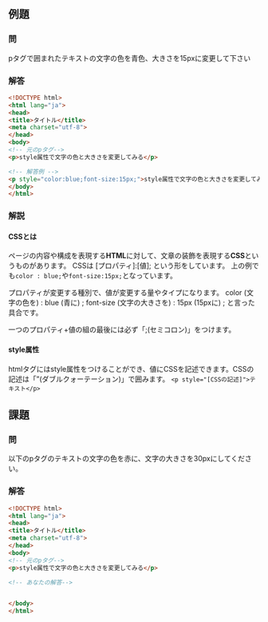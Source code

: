 ## 例題

### 問
pタグで囲まれたテキストの文字の色を青色、大きさを15pxに変更して下さい

### 解答
```html
<!DOCTYPE html>
<html lang="ja">
<head>
<title>タイトル</title>
<meta charset="utf-8">
</head>
<body>
<!-- 元のpタグ-->
<p>style属性で文字の色と大きさを変更してみる</p>

<!-- 解答例 -->
<p style="color:blue;font-size:15px;">style属性で文字の色と大きさを変更してみる</p>
</body>
</html>
```

### 解説
#### CSSとは
ページの内容や構成を表現する**HTML**に対して、文章の装飾を表現する**CSS**というものがあります。
CSSは [プロパティ]:[値]; という形をしています。
上の例でも`color : blue;`や`font-size:15px;`となっています。

プロパティが変更する種別で、値が変更する量やタイプになります。
color (文字の色を) : blue (青に) ;
font-size (文字の大きさを) : 15px (15pxに) ;
と言った具合です。

一つのプロパティ+値の組の最後には必ず「;(セミコロン)」をつけます。

#### style属性
htmlタグにはstyle属性をつけることができ、値にCSSを記述できます。CSSの記述は「”(ダブルクォーテーション)」で囲みます。
`<p style="[CSSの記述]">テキスト</p>`

## 課題
### 問
以下のpタグのテキストの文字の色を赤に、文字の大きさを30pxにしてください。

### 解答
```html
<!DOCTYPE html>
<html lang="ja">
<head>
<title>タイトル</title>
<meta charset="utf-8">
</head>
<body>
<!-- 元のpタグ-->
<p>style属性で文字の色と大きさを変更してみる</p>

<!-- あなたの解答-->


</body>
</html>
```